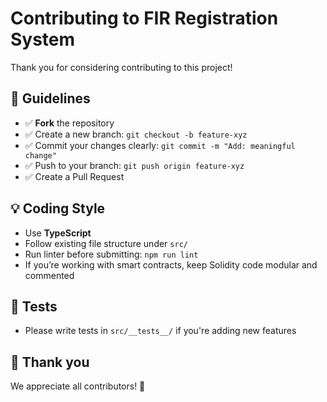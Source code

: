 # Contributing to FIR Registration System

Thank you for considering contributing to this project!

## 🧠 Guidelines

- ✅ **Fork** the repository
- ✅ Create a new branch: `git checkout -b feature-xyz`
- ✅ Commit your changes clearly: `git commit -m "Add: meaningful change"`
- ✅ Push to your branch: `git push origin feature-xyz`
- ✅ Create a Pull Request

## 💡 Coding Style

- Use **TypeScript**
- Follow existing file structure under `src/`
- Run linter before submitting: `npm run lint`
- If you’re working with smart contracts, keep Solidity code modular and commented

## 🧪 Tests

- Please write tests in `src/__tests__/` if you're adding new features

## 🙏 Thank you

We appreciate all contributors! 🚀
